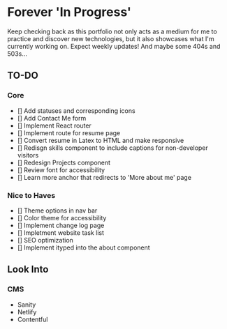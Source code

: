# Forever 'In Progress'

Keep checking back as this portfolio not only acts as a medium for me to practice and discover new technologies, but it also showcases what I'm currently working on. Expect weekly updates! And maybe some 404s and 503s...


## TO-DO
### Core
- [] Add statuses and corresponding icons
- [] Add Contact Me form
- [] Implement React router
- [] Implement route for resume page
- [] Convert resume in Latex to HTML and make responsive
- [] Redisgn skills component to include captions for non-developer visitors
- [] Redesign Projects component
- [] Review font for accessibility 
- [] Learn more anchor that redirects to 'More about me' page


### Nice to Haves
- [] Theme options in nav bar
- [] Color theme for accessibility
- [] Implement change log page
- [] Impletment website task list 
- [] SEO optimization
- [] Implement ityped into the about component

## Look Into
### CMS
- Sanity 
- Netlify
- Contentful